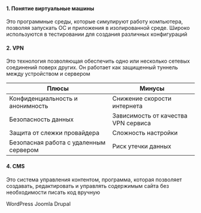 #### 1. Понятие виртуальные машины
Это программные среды, которые симулируют работу компьютера, позволяя запускать ОС и приложения в изолированной среде. Широко используются в тестировании для создания различных конфигураций


#### 2. VPN
Это технология позволяющая обеспечить одно или несколько сетевых соединений поверх других. Он работает как защищенный туннель между устройством и сервером

| Плюсы                                  | Минусы                              |
| -------------------------------------- | ----------------------------------- |
| Конфиденциальность и анонимность       | Снижение скорости интернета         |
| Безопасность данных                    | Зависимость от качества VPN сервиса |
| Защита от слежки провайдера            | Сложность настройки                 |
| Безопасная работа с удаленным сервером | Риск утечки данных                  |

#### 4. CMS
Это система управления контентом, программа, которая позволяет создавать, редактировать и управлять содержимым сайта без необходимости писать код вручную

WordPress
Joomla
Drupal


